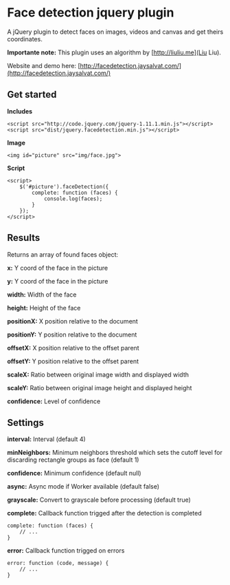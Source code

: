 
Face detection jquery plugin
============================

A jQuery plugin to detect faces on images, videos and canvas and get theirs coordinates.

**Importante note:** This plugin uses an algorithm by [http://liuliu.me](Liu Liu).

Website and demo here:
[http://facedetection.jaysalvat.com/](http://facedetection.jaysalvat.com/)

Get started
-----------

**Includes**

    <script src="http://code.jquery.com/jquery-1.11.1.min.js"></script> 
    <script src="dist/jquery.facedetection.min.js"></script> 

**Image**

    <img id="picture" src="img/face.jpg">

**Script**

    <script>
        $('#picture').faceDetection({
            complete: function (faces) {
            	console.log(faces);
        	}
        });
    </script> 

Results
-------

Returns an array of found faces object:

**x:** Y coord of the face in the picture

**y:** Y coord of the face in the picture

**width:** Width of the face

**height:** Height of the face

**positionX:** X position relative to the document

**positionY:** Y position relative to the document

**offsetX:** X position relative to the offset parent

**offsetY:** Y position relative to the offset parent

**scaleX:** Ratio between original image width and displayed width

**scaleY:** Ratio between original image height and displayed height

**confidence:** Level of confidence

Settings
--------

**interval:** Interval (default 4)

**minNeighbors:** Minimum neighbors threshold which sets the cutoff level for discarding rectangle groups as face (default 1)

**confidence:** Minimum confidence (default null)

**async:** Async mode if Worker available (default false)

**grayscale:** Convert to grayscale before processing (default true)

**complete:** Callback function trigged after the detection is completed

    complete: function (faces) {
        // ...
    }

**error:** Callback function trigged on errors

    error: function (code, message) {
        // ...
    }
